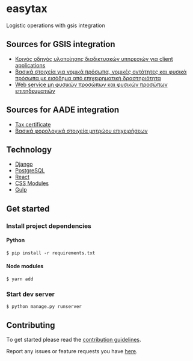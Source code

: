 # easytax
Logistic operations with gsis integration

## Sources for GSIS integration
* [Κοινός οδηγός υλοποίησης διαδικτυακών υπηρεσιών για client applications][1]
* [Βασικά στοιχεία για νομικά πρόσωπα, νομικές οντότητες και φυσικά πρόσωπα με εισόδημα από επιχειρηματική δραστηριότητα][2]
* [Web service μη φυσικών προσώπων και φυσικών προσώπων επιτηδευματιών][3]

## Sources for AADE integration
* [Tax certificate][4]
* [Βασικά φορολογικά στοιχεία μητρώου επιχειρήσεων][5]

## Technology
* [Django](https://www.djangoproject.com/)
* [PostgreSQL](https://www.postgresql.org/)
* [React](https://reactjs.org/)
* [CSS Modules](https://github.com/css-modules/css-modules)
* [Gulp](https://gulpjs.com/)

## Get started
### Install project dependencies
#### Python
```
$ pip install -r requirements.txt
```
#### Node modules
```
$ yarn add
```
### Start dev server
```
$ python manage.py runserver
```

## Contributing

Τo get started please read the [contribution guidelines](https://github.com/kalpetros/easytax/blob/master/CONTRIBUTING.md).

Report any issues or feature requests you have [here](https://github.com/kalpetros/easytax/issues).

[1]: http://www.gsis.gr/gsis/export/sites/default/gsis_site/Services/documents_DimosiaDioikisi/interoperability_specs_client_v1-0.pdf
[2]: http://www.gsis.gr/gsis/info/gsis_site/PublicIssue/wnsp/wnsp_pages/wnsp.html
[3]: http://www.gsis.gr/static/gsis/info/gsis_site/PublicIssue/wnsp/wnsp_pages/wnsp_ver2.html
[4]: https://www.aade.gr/epicheireseis/phorologikes-yperesies/phorologiko-pistopoietiko
[5]: https://www.aade.gr/epicheireseis/phorologikes-yperesies/metroo/anazetese-basikon-stoicheion-metrooy-epicheireseon